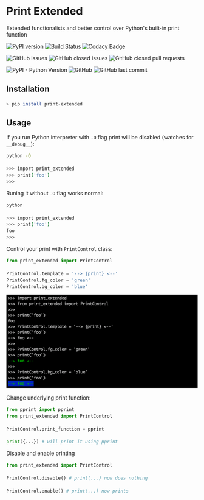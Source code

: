# Print Extended

Extended functionalists and better control over Python's built-in print function

[![PyPI version](https://badge.fury.io/py/print-extended.svg)](https://badge.fury.io/py/print-extended)
[![Build Status](https://travis-ci.com/arrrlo/print-extended.svg?branch=master)](https://travis-ci.com/arrrlo/print-extended)
[![Codacy Badge](https://api.codacy.com/project/badge/Grade/09be30131f5c44f4960a4a0519a789ad)](https://www.codacy.com/app/arrrlo/print-extended?utm_source=github.com&amp;utm_medium=referral&amp;utm_content=arrrlo/print-extended&amp;utm_campaign=Badge_Grade)

![GitHub issues](https://img.shields.io/github/issues/arrrlo/print-extended.svg)
![GitHub closed issues](https://img.shields.io/github/issues-closed/arrrlo/print-extended.svg)
![GitHub closed pull requests](https://img.shields.io/github/issues-pr-closed/arrrlo/print-extended.svg)

![PyPI - Python Version](https://img.shields.io/pypi/pyversions/Marine-Traffic-API.svg)
![GitHub](https://img.shields.io/github/license/arrrlo/print-extended.svg?color=blue)
![GitHub last commit](https://img.shields.io/github/last-commit/arrrlo/print-extended.svg?color=blue)

## Installation

```bash
> pip install print-extended
```

## Usage

If you run Python interpreter with `-O` flag print will be disabled (watches for `__debug__`):

```bash
python -O

>>> import print_extended
>>> print('foo')
>>>
```

Runing it without `-O` flag works normal:

```bash
python

>>> import print_extended
>>> print('foo')
foo
>>>
```

Control your print with `PrintControl` class:

```python
from print_extended import PrintControl

PrintControl.template = '--> {print} <--'
PrintControl.fg_color = 'green'
PrintControl.bg_color = 'blue'
```

![PrintControl](docs/images/terminal.png)

Change underlying print function:

```python
from pprint import pprint
from print_extended import PrintControl

PrintControl.print_function = pprint

print({...}) # will print it using pprint
```

Disable and enable printing

```python
from print_extended import PrintControl

PrintControl.disable() # print(...) now does nothing

PrintControl.enable() # print(...) now prints
```
